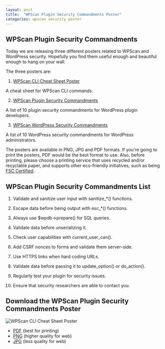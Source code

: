 ```yaml
---
layout: post
title:  "WPScan Plugin Security Commandments Poster"
categories: wpscan security poster
---
```


## WPScan Plugin Security Commandments

Today we are releasing three different posters related to WPScan and WordPress security. Hopefully you find them useful enough and beautiful enough to hang on your wall.

The three posters are:

1. [WPScan CLI Cheat Sheet Poster](https://blog.wpscan.org/wpscan/cheatsheet/poster/2019/11/05/wpscan-cli-cheat-sheet-poster.html)

A cheat sheet for WPScan CLI commands.

2. [WPScan Plugin Security Commandments](https://blog.wpscan.org/wpscan/security/poster/2019/11/05/wpscan-plugin-security-commandments-poster.html)

A list of 10 plugin security commandments for WordPress plugin developers.

3. [WPScan WordPress Security Commandments](https://blog.wpscan.org/wpscan/wordpress/security/poster/2019/11/05/wpscan-wordpress-security-commandments-poster.html)

A list of 10 WordPress security commandments for WordPress administrators.

The posters are available in PNG, JPG and PDF formats. If you're going to print the posters, PDF would be the best format to use. Also, before printing, please choose a printing service that uses recycled and/or recyclable paper, and supports other eco-friendly initiatives, such as being [FSC Certified](https://fsc.org/en/page/become-certified).

## WPScan Plugin Security Commandments List

1. Validate and sanitize user input with sanitize_*() functions.

2. Escape data before being output with esc_*() functions.

3. Always use $wpdb->prepare() for SQL queries.

4. Validate data before unserializing it.

5. Check user capabilities with current_user_can().

6. Add CSRF nonces to forms and validate them server-side.

7. Use HTTPS links when hard coding URLs.

8. Validate data before passing it to update_option() or do_action().

9. Regularly test your plugin for security issues.

10. Ensure that security researchers are able to contact you.

## Download the WPScan Plugin Security Commandments Poster

![WPScan CLI Cheat Sheet Poster](/assets/posts/wpscan-posters/WPScan_Plugin_Security_Commandments.jpg)

- [PDF](/assets/posts/wpscan-posters/WPScan_Plugin_Security_Commandments.pdf) (best for printing)
- [PNG](/assets/posts/wpscan-posters/WPScan_Plugin_Security_Commandments.png) (higher quality for web)
- [JPG](/assets/posts/wpscan-posters/WPScan_Plugin_Security_Commandments.jpg) (less quality for web)
